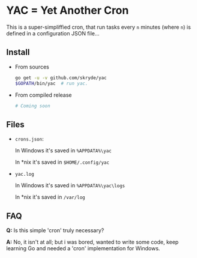 # YAC = Yet Another Cron

This is a super-simpliffied cron, that run tasks every `n` minutes (where `n`) is defined in a configuration JSON file...

## Install

- From sources
    ```bash
    go get -u -v github.com/skryde/yac
    $GOPATH/bin/yac  # run yac.
    ```

- From compiled release
    ```bash
    # Coming soon
    ```

## Files

- `crons.json`:

    In Windows it's saved in `%APPDATA%\yac`

    In *nix it's saved in `$HOME/.config/yac`

- `yac.log`

    In Windows it's saved in `%APPDATA%\yac\logs`
    
    In *nix it's saved in `/var/log`

## FAQ

**Q:** Is this simple 'cron' truly necessary?

**A:** No, it isn't at all; but i was bored, wanted to write some code, keep learning Go and needed a 'cron' implementation for Windows.
